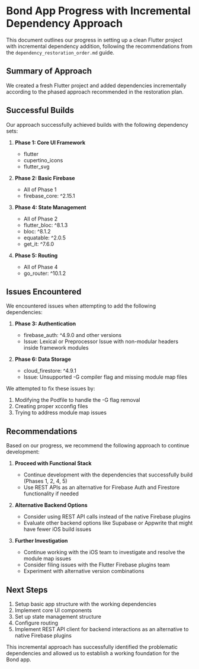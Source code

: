 # Bond App Progress with Incremental Dependency Approach

This document outlines our progress in setting up a clean Flutter project with incremental dependency addition, following the recommendations from the `dependency_restoration_order.md` guide.

## Summary of Approach

We created a fresh Flutter project and added dependencies incrementally according to the phased approach recommended in the restoration plan.

## Successful Builds

Our approach successfully achieved builds with the following dependency sets:

1. **Phase 1: Core UI Framework**
   - flutter
   - cupertino_icons
   - flutter_svg

2. **Phase 2: Basic Firebase**
   - All of Phase 1
   - firebase_core: ^2.15.1

3. **Phase 4: State Management**
   - All of Phase 2
   - flutter_bloc: ^8.1.3
   - bloc: ^8.1.2
   - equatable: ^2.0.5
   - get_it: ^7.6.0

4. **Phase 5: Routing**
   - All of Phase 4
   - go_router: ^10.1.2

## Issues Encountered

We encountered issues when attempting to add the following dependencies:

1. **Phase 3: Authentication**
   - firebase_auth: ^4.9.0 and other versions
   - Issue: Lexical or Preprocessor Issue with non-modular headers inside framework modules

2. **Phase 6: Data Storage**
   - cloud_firestore: ^4.9.1
   - Issue: Unsupported -G compiler flag and missing module map files

We attempted to fix these issues by:
1. Modifying the Podfile to handle the -G flag removal
2. Creating proper xcconfig files
3. Trying to address module map issues

## Recommendations

Based on our progress, we recommend the following approach to continue development:

1. **Proceed with Functional Stack**
   - Continue development with the dependencies that successfully build (Phases 1, 2, 4, 5)
   - Use REST APIs as an alternative for Firebase Auth and Firestore functionality if needed

2. **Alternative Backend Options**
   - Consider using REST API calls instead of the native Firebase plugins
   - Evaluate other backend options like Supabase or Appwrite that might have fewer iOS build issues

3. **Further Investigation**
   - Continue working with the iOS team to investigate and resolve the module map issues
   - Consider filing issues with the Flutter Firebase plugins team
   - Experiment with alternative version combinations

## Next Steps

1. Setup basic app structure with the working dependencies
2. Implement core UI components
3. Set up state management structure
4. Configure routing
5. Implement REST API client for backend interactions as an alternative to native Firebase plugins

This incremental approach has successfully identified the problematic dependencies and allowed us to establish a working foundation for the Bond app.
